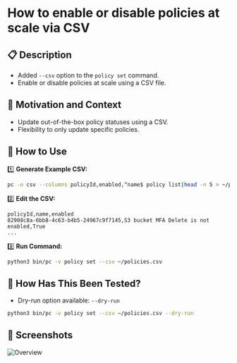 # How to enable or disable policies at scale via CSV

## 📋 Description

- Added `--csv` option to the `policy set` command.
- Enable or disable policies at scale using a CSV file.

## 🎯 Motivation and Context

- Update out-of-the-box policy statuses using a CSV.
- Flexibility to only update specific policies.

## 📝 How to Use

1️⃣ **Generate Example CSV:**  
```bash
pc -o csv --columns policyId,enabled,^name$ policy list|head -n 5 > ~/policies.csv
```

2️⃣ **Edit the CSV:**  
```csv
policyId,name,enabled
82908c8a-6bb8-4c63-b4b5-24967c9f7145,S3 bucket MFA Delete is not enabled,True
...
```

3️⃣ **Run Command:**  
```bash
python3 bin/pc -v policy set --csv ~/policies.csv
```

## 🧪 How Has This Been Tested?

- Dry-run option available: `--dry-run`
```bash
python3 bin/pc -v policy set --csv ~/policies.csv --dry-run
```

## 📸 Screenshots

![Overview](https://github.com/PaloAltoNetworks/prismacloud-cli/assets/96180461/eb6af137-37a7-4d32-9773-8319d78a81ef)
